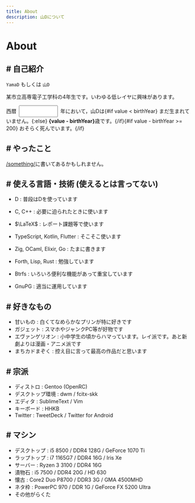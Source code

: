 ```yaml
---
title: About
description: 山Dについて
---
```


<script>
  const birthYear = 2005
  let value = new Date().getFullYear()
</script>

<style lang="scss">
  .yearNum {
    width: 8em;
    margin: 0 .5em;
    padding: .5em;
  }
</style>

# About

## # 自己紹介

`YamaD` もしくは `山D`

某市立高専電子工学科の4年生です。いわゆる低レイヤに興味があります。

<p>
  西暦<input type="number" class="yearNum" bind:value />年において，山Dは{#if value < birthYear}
    まだ生まれていません。{:else}
    <strong>{value - birthYear}</strong>歳です。{/if}{#if value - birthYear >= 200}
    おそらく死んでいます。{/if}
</p>

## # やったこと

[/something/](/something/)に書いてあるかもしれません。

## # 使える言語・技術 (使えるとは言ってない)

- D : 普段はDを使っています
- C, C++ : 必要に迫られたときに使います
- $\LaTeX$ : レポート課題等で使います
- TypeScript, Kotlin, Flutter : そこそこ使います
- Zig, OCaml, Elixir, Go : たまに書きます
- Forth, Lisp, Rust : 勉強しています


- Btrfs : いろいろ便利な機能があって重宝しています
- GnuPG : 適当に運用しています

## # 好きなもの

- 甘いもの : 白くてなめらかなプリンが特に好きです
- ガジェット : スマホやジャンクPC等が好物です
- エヴァンゲリオン : 小中学生の頃からハマっています。レイ派です。あと新劇よりは漫画・アニメ派です
- まちカドまぞく : 控え目に言って最高の作品だと思います

## # 宗派

- ディストロ : Gentoo (OpenRC)
- デスクトップ環境 : dwm / fcitx-skk
- エディタ : SublimeText / Vim
- キーボード : HHKB
- Twitter : TweetDeck / Twitter for Android

## # マシン

- デスクトップ : i5 8500 / DDR4 128G / GeForce 1070 Ti
- ラップトップ : i7 1165G7 / DDR4 16G / Iris Xe
- サーバー : Ryzen 3 3100 / DDR4 16G
- 漬物石 : i5 7500 / DDR4 20G / HD 630
- 懐古 : Core2 Duo P8700 / DDR3 3G / GMA 4500MHD
- ネタ枠 : PowerPC 970 / DDR 1G / GeForce FX 5200 Ultra
- その他がらくた
